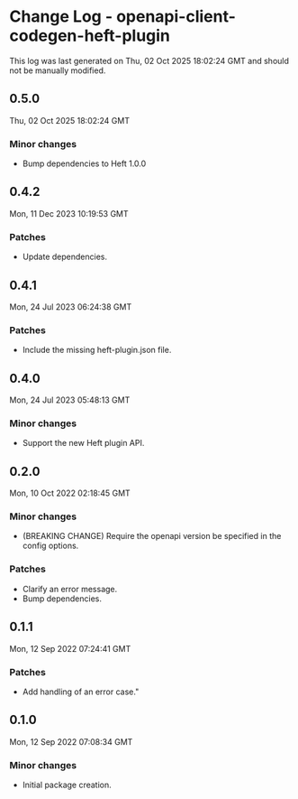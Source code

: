 # Change Log - openapi-client-codegen-heft-plugin

This log was last generated on Thu, 02 Oct 2025 18:02:24 GMT and should not be manually modified.

## 0.5.0
Thu, 02 Oct 2025 18:02:24 GMT

### Minor changes

- Bump dependencies to Heft 1.0.0

## 0.4.2
Mon, 11 Dec 2023 10:19:53 GMT

### Patches

- Update dependencies.

## 0.4.1
Mon, 24 Jul 2023 06:24:38 GMT

### Patches

- Include the missing heft-plugin.json file.

## 0.4.0
Mon, 24 Jul 2023 05:48:13 GMT

### Minor changes

- Support the new Heft plugin API.

## 0.2.0
Mon, 10 Oct 2022 02:18:45 GMT

### Minor changes

- (BREAKING CHANGE) Require the openapi version be specified in the config options.

### Patches

- Clarify an error message.
- Bump dependencies.

## 0.1.1
Mon, 12 Sep 2022 07:24:41 GMT

### Patches

- Add handling of an error case."

## 0.1.0
Mon, 12 Sep 2022 07:08:34 GMT

### Minor changes

- Initial package creation.

